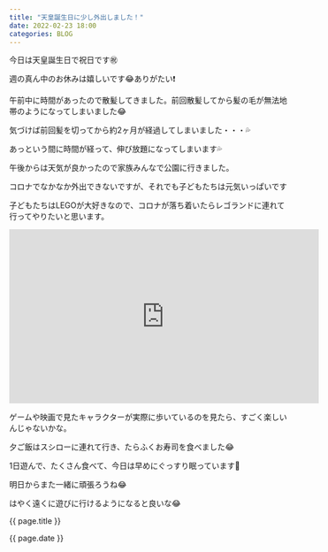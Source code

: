 ```yaml
---
title: "天皇誕生日に少し外出しました！"
date: 2022-02-23 18:00
categories: BLOG
---  
```

<p>今日は天皇誕生日で祝日です㊗️</p>
<p>週の真ん中のお休みは嬉しいです😂ありがたい❗️</p>
<p>午前中に時間があったので散髪してきました。前回散髪してから髪の毛が無法地帯のようになってしまいました😂</p>
<p>気づけば前回髪を切ってから約2ヶ月が経過してしまいました・・・💦</p>
<p>あっという間に時間が経って、伸び放題になってしまいます💦</p>
<p>午後からは天気が良かったので家族みんなで公園に行きました。</p>
<p>コロナでなかなか外出できないですが、それでも子どもたちは元気いっぱいです</p>
<p>子どもたちはLEGOが大好きなので、コロナが落ち着いたらレゴランドに連れて行ってやりたいと思います。</p>
<iframe width="560" height="315" src="https://www.youtube.com/embed/JyyprhDZF4I" title="YouTube video player" frameborder="0" allow="accelerometer; autoplay; clipboard-write; encrypted-media; gyroscope; picture-in-picture" allowfullscreen></iframe>
<p>ゲームや映画で見たキャラクターが実際に歩いているのを見たら、すごく楽しいんじゃないかな。</p>
<p>夕ご飯はスシローに連れて行き、たらふくお寿司を食べました😂</p>
<p>1日遊んで、たくさん食べて、今日は早めにぐっすり眠っています👼</p>
<p>明日からまた一緒に頑張ろうね😂</p>
<p>はやく遠くに遊びに行けるようになると良いな😂</p>

<p>{{ page.title }}</p>
<p>{{ page.date }}</p>
